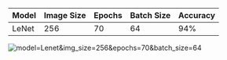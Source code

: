| Model | Image Size | Epochs | Batch Size | Accuracy |
|---|---|---|---|---|
| LeNet | 256 | 70 | 64 | 94% |




![model=Lenet&img_size=256&epochs=70&batch_size=64](https://github.com/DelphianCalamity/Image-Classification/raw/master/results/model=Lenet&img_size=256&epochs=70&batch_size=64.png)
